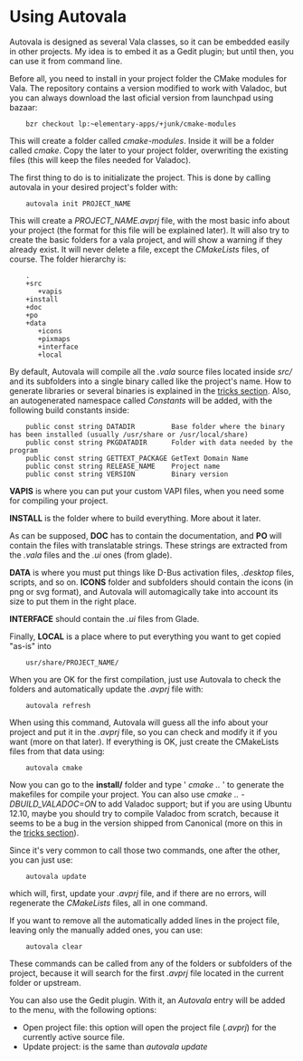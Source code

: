 # Using Autovala

Autovala is designed as several Vala classes, so it can be embedded easily in other projects. My idea is to embed it as a Gedit plugin; but until then, you can use it from command line.

Before all, you need to install in your project folder the CMake modules for Vala. The repository contains a version modified to work with Valadoc, but you can always download the last oficial version from launchpad using bazaar:

        bzr checkout lp:~elementary-apps/+junk/cmake-modules

This will create a folder called *cmake-modules*. Inside it will be a folder called *cmake*. Copy the later to your project folder, overwriting the existing files (this will keep the files needed for Valadoc).

The first thing to do is to initializate the project. This is done by calling autovala in your desired project's folder with:

        autovala init PROJECT_NAME

This will create a *PROJECT_NAME.avprj* file, with the most basic info about your project (the format for this file will be explained later). It will also try to create the basic folders for a vala project, and will show a warning if they already exist. It will never delete a file, except the *CMakeLists* files, of course. The folder hierarchy is:

        .
        +src
           +vapis
        +install
        +doc
        +po
        +data
           +icons
           +pixmaps
           +interface
           +local

By default, Autovala will compile all the *.vala* source files located inside *src/* and its subfolders into a single binary called like the project's name. How to generate libraries or several binaries is explained in the [tricks section](tricks). Also, an autogenerated namespace called *Constants* will be added, with the following build constants inside:

        public const string DATADIR         Base folder where the binary has been installed (usually /usr/share or /usr/local/share)
		public const string PKGDATADIR      Folder with data needed by the program
		public const string GETTEXT_PACKAGE GetText Domain Name
		public const string RELEASE_NAME    Project name
		public const string VERSION         Binary version

**VAPIS** is where you can put your custom VAPI files, when you need some for compiling your project.

**INSTALL** is the folder where to build everything. More about it later.

As can be supposed, **DOC** has to contain the documentation, and **PO** will contain the files with translatable strings. These strings are extracted from the *.vala* files and the *.ui* ones (from glade).

**DATA** is where you must put things like D-Bus activation files, *.desktop* files, scripts, and so on. **ICONS** folder and subfolders should contain the icons (in png or svg format), and Autovala will automagically take into account its size to put them in the right place.

**INTERFACE** should contain the *.ui* files from Glade.

Finally, **LOCAL** is a place where to put everything you want to get copied "as-is" into

        usr/share/PROJECT_NAME/

When you are OK for the first compilation, just use Autovala to check the folders and automatically update the *.avprj* file with:

        autovala refresh

When using this command, Autovala will guess all the info about your project and put it in the *.avprj* file, so you can check and modify it if you want (more on that later). If everything is OK, just create the CMakeLists files from that data using:

        autovala cmake

Now you can go to the **install/** folder and type ' *cmake ..* ' to generate the makefiles for compile your project. You can also use *cmake .. -DBUILD_VALADOC=ON* to add Valadoc support; but if you are using Ubuntu 12.10, maybe you should try to compile Valadoc from scratch, because it seems to be a bug in the version shipped from Canonical (more on this in the [tricks section](tricks)).

Since it's very common to call those two commands, one after the other, you can just use:

        autovala update

which will, first, update your *.avprj* file, and if there are no errors, will regenerate the *CMakeLists* files, all in one command.

If you want to remove all the automatically added lines in the project file, leaving only the manually added ones, you can use:

        autovala clear

These commands can be called from any of the folders or subfolders of the project, because it will search for the first *.avprj* file located in the current folder or upstream.

You can also use the Gedit plugin. With it, an *Autovala* entry will be added to the menu, with the following options:

 * Open project file: this option will open the project file (*.avprj*) for the currently active source file.
 * Update project: is the same than *autovala update*
